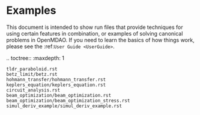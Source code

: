 # Examples

This document is intended to show run files that provide
techniques for using certain features in combination, or examples of solving canonical problems in OpenMDAO.
If you need to learn the basics of how things work, please see the :ref:`User Guide <UserGuide>`.



.. toctree::
    :maxdepth: 1

    tldr_paraboloid.rst
    betz_limit/betz.rst
    hohmann_transfer/hohmann_transfer.rst
    keplers_equation/keplers_equation.rst
    circuit_analysis.rst
    beam_optimization/beam_optimization.rst
    beam_optimization/beam_optimization_stress.rst
    simul_deriv_example/simul_deriv_example.rst
